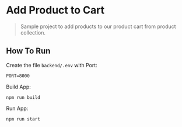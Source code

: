 # Add Product to Cart
> Sample project to add products to our product cart from product collection. 
## How To Run
Create the file `backend/.env` with Port:
```
PORT=8000
```

Build App:
```
npm run build
```
Run App:
```
npm run start
```